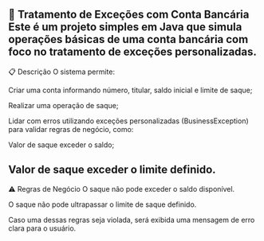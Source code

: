💸 Tratamento de Exceções com Conta Bancária
Este é um projeto simples em Java que simula operações básicas de uma conta bancária com foco no tratamento de exceções personalizadas.
---
📋 Descrição
O sistema permite:

Criar uma conta informando número, titular, saldo inicial e limite de saque;

Realizar uma operação de saque;

Lidar com erros utilizando exceções personalizadas (BusinessException) para validar regras de negócio, como:

Valor de saque exceder o saldo;

Valor de saque exceder o limite definido.
---
⚠️ Regras de Negócio
O saque não pode exceder o saldo disponível.

O saque não pode ultrapassar o limite de saque definido.

Caso uma dessas regras seja violada, será exibida uma mensagem de erro clara para o usuário.
